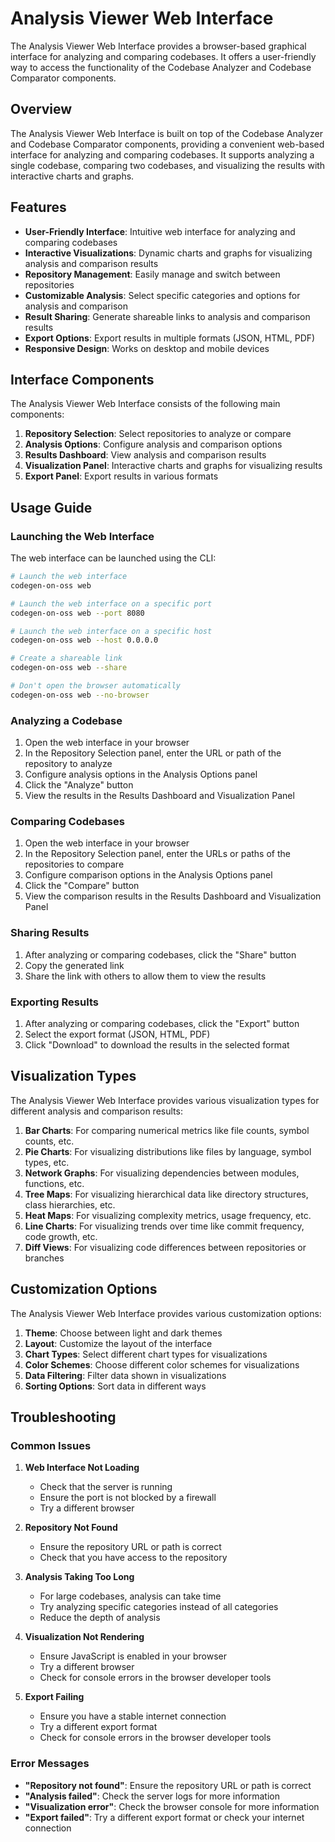 # Analysis Viewer Web Interface

The Analysis Viewer Web Interface provides a browser-based graphical interface for analyzing and comparing codebases. It offers a user-friendly way to access the functionality of the Codebase Analyzer and Codebase Comparator components.

## Overview

The Analysis Viewer Web Interface is built on top of the Codebase Analyzer and Codebase Comparator components, providing a convenient web-based interface for analyzing and comparing codebases. It supports analyzing a single codebase, comparing two codebases, and visualizing the results with interactive charts and graphs.

## Features

- **User-Friendly Interface**: Intuitive web interface for analyzing and comparing codebases
- **Interactive Visualizations**: Dynamic charts and graphs for visualizing analysis and comparison results
- **Repository Management**: Easily manage and switch between repositories
- **Customizable Analysis**: Select specific categories and options for analysis and comparison
- **Result Sharing**: Generate shareable links to analysis and comparison results
- **Export Options**: Export results in multiple formats (JSON, HTML, PDF)
- **Responsive Design**: Works on desktop and mobile devices

## Interface Components

The Analysis Viewer Web Interface consists of the following main components:

1. **Repository Selection**: Select repositories to analyze or compare
2. **Analysis Options**: Configure analysis and comparison options
3. **Results Dashboard**: View analysis and comparison results
4. **Visualization Panel**: Interactive charts and graphs for visualizing results
5. **Export Panel**: Export results in various formats

## Usage Guide

### Launching the Web Interface

The web interface can be launched using the CLI:

```bash
# Launch the web interface
codegen-on-oss web

# Launch the web interface on a specific port
codegen-on-oss web --port 8080

# Launch the web interface on a specific host
codegen-on-oss web --host 0.0.0.0

# Create a shareable link
codegen-on-oss web --share

# Don't open the browser automatically
codegen-on-oss web --no-browser
```

### Analyzing a Codebase

1. Open the web interface in your browser
2. In the Repository Selection panel, enter the URL or path of the repository to analyze
3. Configure analysis options in the Analysis Options panel
4. Click the "Analyze" button
5. View the results in the Results Dashboard and Visualization Panel

### Comparing Codebases

1. Open the web interface in your browser
2. In the Repository Selection panel, enter the URLs or paths of the repositories to compare
3. Configure comparison options in the Analysis Options panel
4. Click the "Compare" button
5. View the comparison results in the Results Dashboard and Visualization Panel

### Sharing Results

1. After analyzing or comparing codebases, click the "Share" button
2. Copy the generated link
3. Share the link with others to allow them to view the results

### Exporting Results

1. After analyzing or comparing codebases, click the "Export" button
2. Select the export format (JSON, HTML, PDF)
3. Click "Download" to download the results in the selected format

## Visualization Types

The Analysis Viewer Web Interface provides various visualization types for different analysis and comparison results:

1. **Bar Charts**: For comparing numerical metrics like file counts, symbol counts, etc.
2. **Pie Charts**: For visualizing distributions like files by language, symbol types, etc.
3. **Network Graphs**: For visualizing dependencies between modules, functions, etc.
4. **Tree Maps**: For visualizing hierarchical data like directory structures, class hierarchies, etc.
5. **Heat Maps**: For visualizing complexity metrics, usage frequency, etc.
6. **Line Charts**: For visualizing trends over time like commit frequency, code growth, etc.
7. **Diff Views**: For visualizing code differences between repositories or branches

## Customization Options

The Analysis Viewer Web Interface provides various customization options:

1. **Theme**: Choose between light and dark themes
2. **Layout**: Customize the layout of the interface
3. **Chart Types**: Select different chart types for visualizations
4. **Color Schemes**: Choose different color schemes for visualizations
5. **Data Filtering**: Filter data shown in visualizations
6. **Sorting Options**: Sort data in different ways

## Troubleshooting

### Common Issues

1. **Web Interface Not Loading**
   - Check that the server is running
   - Ensure the port is not blocked by a firewall
   - Try a different browser

2. **Repository Not Found**
   - Ensure the repository URL or path is correct
   - Check that you have access to the repository

3. **Analysis Taking Too Long**
   - For large codebases, analysis can take time
   - Try analyzing specific categories instead of all categories
   - Reduce the depth of analysis

4. **Visualization Not Rendering**
   - Ensure JavaScript is enabled in your browser
   - Try a different browser
   - Check for console errors in the browser developer tools

5. **Export Failing**
   - Ensure you have a stable internet connection
   - Try a different export format
   - Check for console errors in the browser developer tools

### Error Messages

- **"Repository not found"**: Ensure the repository URL or path is correct
- **"Analysis failed"**: Check the server logs for more information
- **"Visualization error"**: Check the browser console for more information
- **"Export failed"**: Try a different export format or check your internet connection

